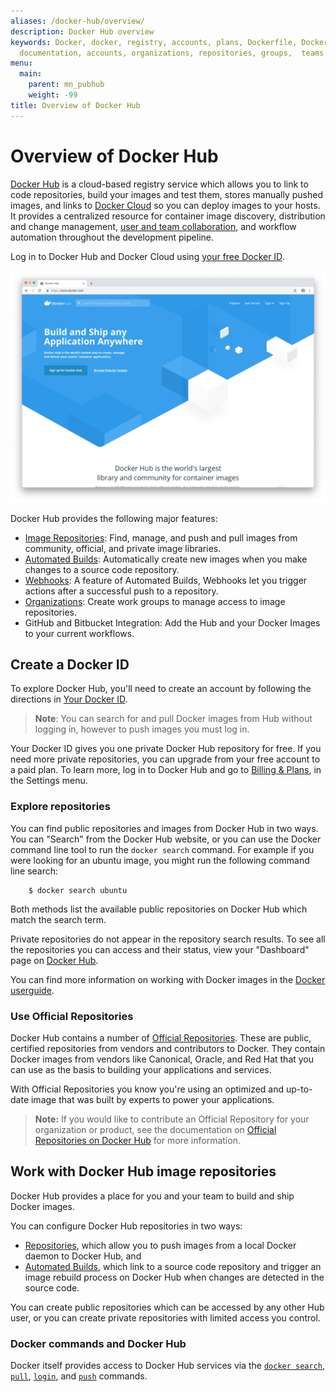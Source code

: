 ```yaml
---
aliases: /docker-hub/overview/
description: Docker Hub overview
keywords: Docker, docker, registry, accounts, plans, Dockerfile, Docker Hub, docs,
  documentation, accounts, organizations, repositories, groups,  teams
menu:
  main:
    parent: mn_pubhub
    weight: -99
title: Overview of Docker Hub
---
```


# Overview of Docker Hub

[Docker Hub](https://hub.docker.com) is a cloud-based registry service which
allows you to link to code repositories, build your images and test them, stores
manually pushed images, and links to [Docker Cloud](/docker-cloud/) so you can deploy images to your
hosts. It provides a centralized resource for container image discovery,
distribution and change management, [user and team collaboration](orgs.md), and
workflow automation throughout the development pipeline.

Log in to Docker Hub and Docker Cloud using [your free Docker ID](accounts.md).

![Getting started with Docker Hub](./images/getting-started.png)

Docker Hub provides the following major features:

* [Image Repositories](repos.md): Find, manage, and push and pull images from community, official, and private image libraries.
* [Automated Builds](builds.md): Automatically create new images when you make changes to a source code repository.
* [Webhooks](webhooks.md): A feature of Automated Builds, Webhooks let you trigger actions after a successful push to a repository.
* [Organizations](orgs.md): Create work groups to manage access to image repositories.
* GitHub and Bitbucket Integration: Add the Hub and your Docker Images to your current workflows.


## Create a Docker ID

To explore Docker Hub, you'll need to create an account by following the
directions in [Your Docker ID](accounts.md).

> **Note**: You can search for and pull Docker images from Hub without logging in, however to push images you must log in.

Your Docker ID gives you one private Docker Hub repository for free. If you need
more private repositories, you can upgrade from your free account to a paid
plan. To learn more, log in to Docker Hub and go to [Billing & Plans](https://hub.docker.com/account/billing-plans/), in the Settings menu.

### Explore repositories

You can find public repositories and images from Docker Hub in two ways.
You can "Search" from the Docker Hub website, or you can use the Docker command line tool to run the `docker search` command. For example if you were looking for an ubuntu image, you might run the following command line search:

```
    $ docker search ubuntu
```

Both methods list the available public repositories on Docker Hub which match
the search term.

Private repositories do not appear in the repository search results. To see all
the repositories you can access and their status, view your "Dashboard" page on
[Docker Hub](https://hub.docker.com).


You can find more information on working with Docker images in the [Docker userguide](/userguide/dockerimages/).

### Use Official Repositories

Docker Hub contains a number of [Official
Repositories](http://hub.docker.com/explore/). These are public, certified
repositories from vendors and contributors to Docker. They contain Docker images
from vendors like Canonical, Oracle, and Red Hat that you can use as the basis
to building your applications and services.

With Official Repositories you know you're using an optimized and
up-to-date image that was built by experts to power your applications.

> **Note:** If you would like to contribute an Official Repository for your organization or product, see the documentation on [Official Repositories on Docker Hub](official_repos.md) for more information.


##  Work with Docker Hub image repositories

Docker Hub provides a place for you and your team to build and ship Docker images.

You can configure Docker Hub repositories in two ways:

* [Repositories](repos.md), which allow you to push images from a local Docker daemon to Docker Hub, and
* [Automated Builds](builds.md), which link to a source code repository and trigger an image rebuild process on Docker Hub when changes are detected in the source code.

You can create public repositories which can be accessed by any other Hub user, or you can create private repositories with limited access you control.

### Docker commands and Docker Hub

Docker itself provides access to Docker Hub services via the [`docker search`](/reference/commandline/search),
[`pull`](/reference/commandline/pull), [`login`](/reference/commandline/login), and [`push`](/reference/commandline/push) commands.